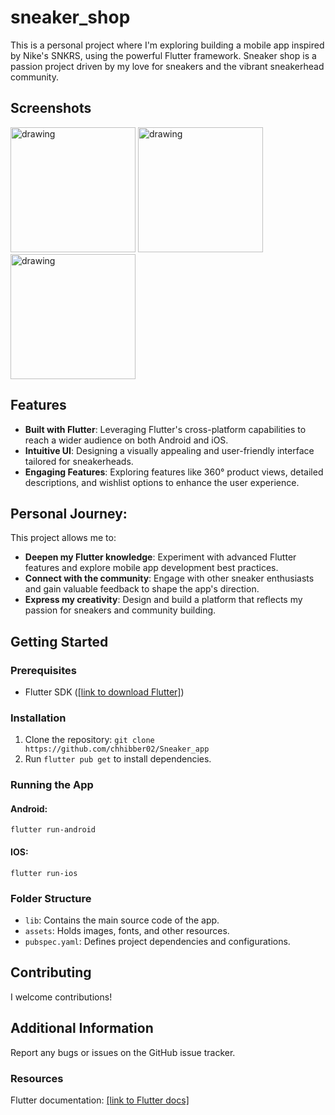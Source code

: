 # sneaker_shop

This is a personal project where I'm exploring building a mobile app inspired by Nike's SNKRS, using the powerful Flutter framework. Sneaker shop is a passion project driven by my love for sneakers and the vibrant sneakerhead community.

## Screenshots

<img src="https://github.com/chhibber02/Sneaker_app/assets/91871753/2f69bfe9-f4df-48db-a684-0255ef076faf" alt="drawing" width="200"/>
<img src="https://github.com/chhibber02/Sneaker_app/assets/91871753/13b6fa82-8d63-488e-b01a-b4c0b1762416" alt="drawing" width="200"/>
<img src="https://github.com/chhibber02/Sneaker_app/assets/91871753/cbf91065-8cb4-4018-a212-60d43b2aaa35" alt="drawing" width="200"/>

## Features

* **Built with Flutter**: Leveraging Flutter's cross-platform capabilities to reach a wider audience on both Android and iOS.
* **Intuitive UI**: Designing a visually appealing and user-friendly interface tailored for sneakerheads.
* **Engaging Features**: Exploring features like 360° product views, detailed descriptions, and wishlist options to enhance the user experience.

## Personal Journey:

This project allows me to:

* **Deepen my Flutter knowledge**: Experiment with advanced Flutter features and explore mobile app development best practices.
* **Connect with the community**: Engage with other sneaker enthusiasts and gain valuable feedback to shape the app's direction.
* **Express my creativity**: Design and build a platform that reflects my passion for sneakers and community building.

## Getting Started

### Prerequisites

* Flutter SDK ([[link to download Flutter]](https://docs.flutter.dev/get-started/install))

### Installation

1. Clone the repository: `git clone https://github.com/chhibber02/Sneaker_app`
2. Run `flutter pub get` to install dependencies.

### Running the App

#### Android:

```
flutter run-android
```

#### IOS:

```
flutter run-ios
```

### Folder Structure

* `lib`: Contains the main source code of the app.
* `assets`: Holds images, fonts, and other resources.
* `pubspec.yaml`: Defines project dependencies and configurations.

## Contributing
I welcome contributions!



## Additional Information

Report any bugs or issues on the GitHub issue tracker.

### Resources
Flutter documentation: [[link to Flutter docs]](https://docs.flutter.dev/)

